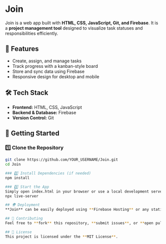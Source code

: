 # Join  

Join is a web app built with **HTML, CSS, JavaScript, Git, and Firebase**. It is a **project management tool** designed to visualize task statuses and responsibilities efficiently.  

## 🚀 Features  
- Create, assign, and manage tasks  
- Track progress with a kanban-style board  
- Store and sync data using Firebase  
- Responsive design for desktop and mobile  

## 🛠 Tech Stack  
- **Frontend:** HTML, CSS, JavaScript  
- **Backend & Database:** Firebase  
- **Version Control:** Git  

## 📌 Getting Started  

### 1️⃣ Clone the Repository  
```bash
git clone https://github.com/YOUR_USERNAME/Join.git
cd Join

### 2️⃣ Install Dependencies (if needed)
npm install

### 3️⃣ Start the App
Simply open index.html in your browser or use a local development server like:
npx live-server

## 🌍 Deployment
**Join** can be easily deployed using **Firebase Hosting** or any static hosting service like **GitHub Pages** or **Netlify**.

## 🤝 Contributing
Feel free to **fork** this repository, **submit issues**, or **open pull requests** to improve the project!

## 📜 License
This project is licensed under the **MIT License**.
